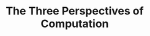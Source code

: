 ---
title: "The Three Perspectives of Computation"
year: 2016
venue: "Department of Mathematical Sciences Colloquium Speaker. Georgia Southern University"
slides: includes/talks/2016-GASouthern-Colloquium/colloquium/
---